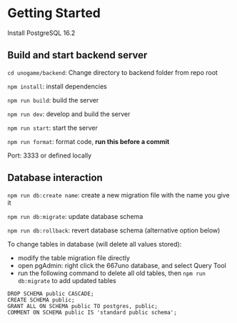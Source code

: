 # Getting Started

Install PostgreSQL 16.2

## Build and start backend server

`cd unogame/backend`: Change directory to backend folder from repo root

`npm install`: install dependencies

`npm run build`: build the server

`npm run dev`: develop and build the server

`npm run start`: start the server

`npm run format`: format code, **run this before a commit**

Port: 3333 or defined locally

## Database interaction

`npm run db:create name`: create a new migration file with the name you give it

`npm run db:migrate`: update database schema

`npm run db:rollback`: revert database schema (alternative option below)

To change tables in database (will delete all values stored):

- modify the table migration file directly
- open pgAdmin: right click the 667uno database, and select Query Tool
- run the following command to delete all old tables, then `npm run db:migrate` to add updated tables

```
DROP SCHEMA public CASCADE;
CREATE SCHEMA public;
GRANT ALL ON SCHEMA public TO postgres, public;
COMMENT ON SCHEMA public IS 'standard public schema';
```
